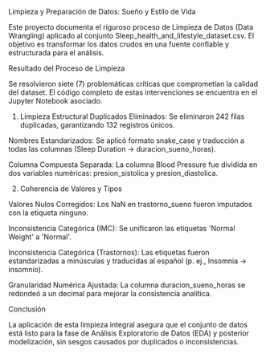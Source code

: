 Limpieza y Preparación de Datos: Sueño y Estilo de Vida

Este proyecto documenta el riguroso proceso de Limpieza de Datos (Data Wrangling) aplicado al conjunto Sleep_health_and_lifestyle_dataset.csv. El objetivo es transformar los datos crudos en una fuente confiable y estructurada para el análisis.

Resultado del Proceso de Limpieza

Se resolvieron siete (7) problemáticas críticas que comprometían la calidad del dataset. El código completo de estas intervenciones se encuentra en el Jupyter Notebook asociado.

1. Limpieza Estructural
Duplicados Eliminados: Se eliminaron 242 filas duplicadas, garantizando 132 registros únicos.

Nombres Estandarizados: Se aplicó formato snake_case y traducción a todas las columnas (Sleep Duration → duracion_sueno_horas).

Columna Compuesta Separada: La columna Blood Pressure fue dividida en dos variables numéricas: presion_sistolica y presion_diastolica.

2. Coherencia de Valores y Tipos

Valores Nulos Corregidos: Los NaN en trastorno_sueno fueron imputados con la etiqueta ninguno.

Inconsistencia Categórica (IMC): Se unificaron las etiquetas 'Normal Weight' a 'Normal'.

Inconsistencia Categórica (Trastornos): Las etiquetas fueron estandarizadas a minúsculas y traducidas al español (p. ej., Insomnia → insomnio).

Granularidad Numérica Ajustada: La columna duracion_sueno_horas se redondeó a un decimal para mejorar la consistencia analítica.

Conclusión

La aplicación de esta limpieza integral asegura que el conjunto de datos está listo para la fase de Análisis Exploratorio de Datos (EDA) y posterior modelización, sin sesgos causados por duplicados o inconsistencias.

